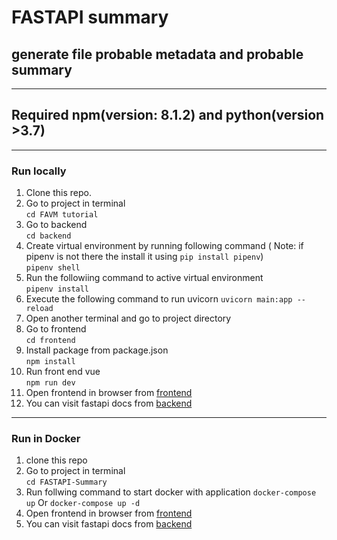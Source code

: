 # FASTAPI summary
## generate file probable metadata and probable summary
---
## Required  npm(version: 8.1.2) and python(version >3.7)
---
### Run locally
1. Clone this repo.
2. Go to project in terminal   
``` cd FAVM tutorial ```
3. Go to backend   
``` cd backend ```
4. Create virtual environment by running following command ( Note: if pipenv is not there the install it using ```pip install pipenv```)   
``` pipenv shell ```   
5. Run the followiing command to active virtual environment   
``` pipenv install ```
6. Execute the following command to run uvicorn
``` uvicorn main:app --reload ```
7. Open another terminal and go to project directory
8. Go to frontend   
``` cd frontend ```   
9. Install package from package.json   
``` npm install ```
10. Run front end vue   
``` npm run dev ```
11. Open  frontend in browser from [frontend](http://127.0.0.1:8080)
12. You can visit fastapi docs from [backend](http://127.0.0.1:8000)  
---
### Run in Docker
1. clone this repo
2. Go to project in terminal   
``` cd FASTAPI-Summary ```
3. Run follwing command to start docker with application
``` docker-compose up ``` Or ``` docker-compose up -d ```
4. Open  frontend in browser from [frontend](http://127.0.0.1:8080)
5.  You can visit fastapi docs from [backend](http://127.0.0.1:8000)